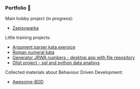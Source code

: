 ### Portfolio 👋

Main hobby project (in progress):
* [Zapisywarka](https://github.com/msz13/zapisywarka)


Little training projects:
* [Argument parser kata exersice](https://github.com/msz13/ArgumentParser)
* [Roman numeral kata](https://github.com/msz13/roman-numerals-kata)
* [Generator JRWA numbers - desktop app with file repository](https://github.com/msz13/generator-jrwa)
* [Olist project - sql and python data analisys](https://github.com/msz13/olist_project)

Collected materials about Behaviour Driven Development:
- [Awesome-BDD](https://github.com/msz13/Awesome-BDD)

<!--
**msz13/msz13** is a ✨ _special_ ✨ repository because its `README.md` (this file) appears on your GitHub profile.

Here are some ideas to get you started:

- 🔭 I’m currently working on ...
- 🌱 I’m currently learning ...
- 👯 I’m looking to collaborate on ...
- 🤔 I’m looking for help with ...
- 💬 Ask me about ...
- 📫 How to reach me: ...
- 😄 Pronouns: ...
- ⚡ Fun fact: ...
-->
